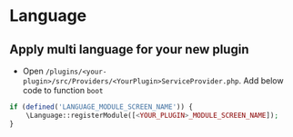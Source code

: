 # Language

## Apply multi language for your new plugin

- Open `/plugins/<your-plugin>/src/Providers/<YourPlugin>ServiceProvider.php`. Add below code to function `boot`

```php
if (defined('LANGUAGE_MODULE_SCREEN_NAME')) {
    \Language::registerModule([<YOUR_PLUGIN>_MODULE_SCREEN_NAME]);
}
```
